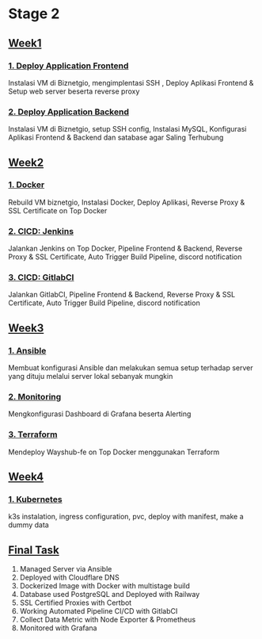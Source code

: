 # Stage 2

## [Week1](https://github.com/irwanpanai/devops19-dumbways-irwanpanai/tree/main/Week1)

### [1. Deploy Application Frontend](https://github.com/irwanpanai/devops19-dumbways-irwanpanai/blob/main/Week1/1.%20Deploy%20Application%20Frontend.md)

Instalasi VM di Biznetgio, mengimplentasi SSH , Deploy Aplikasi Frontend & Setup web server beserta reverse proxy

### [2. Deploy Application Backend](https://github.com/irwanpanai/devops19-dumbways-irwanpanai/blob/main/Week1/2.%20Deploy%20Application%20Backend..md)

Instalasi VM di Biznetgio, setup SSH config, Instalasi MySQL, Konfigurasi Aplikasi Frontend & Backend dan satabase agar Saling Terhubung

## [Week2](https://github.com/irwanpanai/devops19-dumbways-irwanpanai/tree/main/Week2)

### [1. Docker](https://github.com/irwanpanai/devops19-dumbways-irwanpanai/blob/main/Week2/1.%20Docker.md)

Rebuild VM biznetgio, Instalasi Docker, Deploy Aplikasi, Reverse Proxy & SSL Certificate on Top Docker

### [2. CICD: Jenkins](https://github.com/irwanpanai/devops19-dumbways-irwanpanai/blob/main/Week2/2.%20CICD%3A%20Jenkins.md)

Jalankan Jenkins on Top Docker, Pipeline Frontend & Backend, Reverse Proxy & SSL Certificate, Auto Trigger Build Pipeline, discord notification

### [3. CICD: GitlabCI](https://github.com/irwanpanai/devops19-dumbways-irwanpanai/blob/main/Week2/3.%20CICD%3A%20GitlabCI.md)

Jalankan GitlabCI, Pipeline Frontend & Backend, Reverse Proxy & SSL Certificate, Auto Trigger Build Pipeline, discord notification

## [Week3](https://github.com/irwanpanai/devops19-dumbways-irwanpanai/tree/main/Week3)

### [1. Ansible](https://github.com/irwanpanai/devops19-dumbways-irwanpanai/blob/main/Week3/2.%20Ansible.md)

Membuat konfigurasi Ansible dan melakukan semua setup terhadap server yang dituju melalui server lokal sebanyak mungkin

### [2. Monitoring](https://github.com/irwanpanai/devops19-dumbways-irwanpanai/blob/main/Week3/1.%20Monitoring.md)

Mengkonfigurasi Dashboard di Grafana beserta Alerting

### [3. Terraform](https://github.com/irwanpanai/devops19-dumbways-irwanpanai/blob/main/Week3/3.%20Terraform.md)

Mendeploy Wayshub-fe on Top Docker menggunakan Terraform

## [Week4](https://github.com/irwanpanai/devops19-dumbways-irwanpanai/tree/main/Week4)

### [1. Kubernetes](https://github.com/irwanpanai/devops19-dumbways-irwanpanai/blob/main/Week4/Kubernetes.md)

k3s instalation, ingress configuration, pvc, deploy with manifest, make a dummy data

## [Final Task](https://github.com/irwanpanai/devops19-dumbways-irwanpanai/tree/main/Final%20Task)

1. Managed Server via Ansible
2. Deployed with Cloudflare DNS
3. Dockerized Image with Docker with multistage build
4. Database used PostgreSQL and Deployed with Railway
5. SSL Certified Proxies with Certbot
6. Working Automated Pipeline CI/CD with GitlabCI
7. Collect Data Metric with Node Exporter & Prometheus
8. Monitored with Grafana
